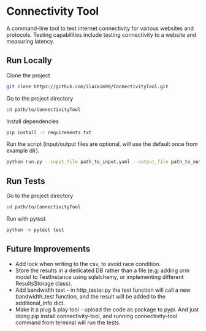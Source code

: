
# Connectivity Tool

A command-line tool to test internet connectivity for various websites and protocols.
Testing capabilities include testing connectivity to a website and measuring
latency.


## Run Locally

Clone the project

```bash
git clone https://github.com/ilaikim99/ConnectivityTool.git 
```

Go to the project directory

```bash
cd path/to/ConnectivityTool
```

Install dependencies

```bash
pip install -r requirements.txt
```

Run the script (input/output files are optional, will use the default once from example dir).

```bash
python run.py --input_file path_to_input.yaml --output_file path_to_output.csv
```

## Run Tests

Go to the project directory

```bash
cd path/to/ConnectivityTool
```


Run with pytest

```bash
python -m pytest test
```


## Future Improvements

- Add lock when writing to the csv, to avoid race condition.
- Store the results in a dedicated DB rather than a file (e.g: adding orm model to TestInstance using sqlalchemy, or implementing different ResultsStorage class).
- Add bandwidth test - in http_tester.py the test function will call a new bandwidth_test function, and the result will be added to the additional_info dict.
- Make it a plug & play tool - upload the code as package to pypi. And just doing pip install connectivity-tool, and running connectivity-tool command from terminal will run the tests.
